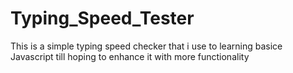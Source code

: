# Typing_Speed_Tester

This is a simple typing speed checker that i use to learning basice Javascript till hoping to enhance it with more functionality 
